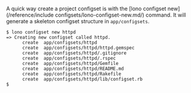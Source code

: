 A quick way create a project configset is with the [lono configset new](/reference/include configsets/lono-configset-new.md/) command.  It will generate a skeleton configset structure in `app/configsets`.

    $ lono configset new httpd
    => Creating new configset called httpd.
          create  app/configsets/httpd
          create  app/configsets/httpd/httpd.gemspec
          create  app/configsets/httpd/.gitignore
          create  app/configsets/httpd/.rspec
          create  app/configsets/httpd/Gemfile
          create  app/configsets/httpd/README.md
          create  app/configsets/httpd/Rakefile
          create  app/configsets/httpd/lib/configset.rb
    $
